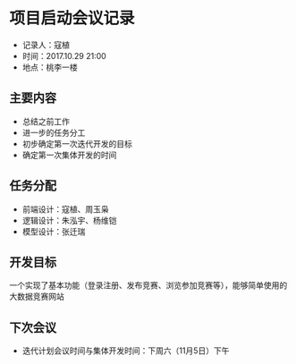 # 项目启动会议记录
- 记录人：寇植
- 时间：2017.10.29 21:00
- 地点：桃李一楼

## 主要内容
- 总结之前工作
- 进一步的任务分工
- 初步确定第一次迭代开发的目标
- 确定第一次集体开发的时间

## 任务分配
- 前端设计：寇植、周玉枭
- 逻辑设计：朱泓宇、杨维铠
- 模型设计：张迁瑞

## 开发目标
一个实现了基本功能（登录注册、发布竞赛、浏览参加竞赛等），能够简单使用的大数据竞赛网站

## 下次会议
- 迭代计划会议时间与集体开发时间：下周六（11月5日）下午

